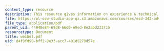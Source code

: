 ```yaml
---
content_type: resource
description: This resource gives information on experience & technical problems.
file: https://ol-ocw-studio-app-qa.s3.amazonaws.com/courses/esd-342-advanced-system-architecture-spring-2006/d4f9fd90bff29e33acc7481d0279d57e_weibel.pdf
file_type: application/pdf
parent_uid: 44948e84-69d8-66d0-e9ed-8e2abd23373b
resourcetype: Document
title: weibel.pdf
uid: d4f9fd90-bff2-9e33-acc7-481d0279d57e
---
```

